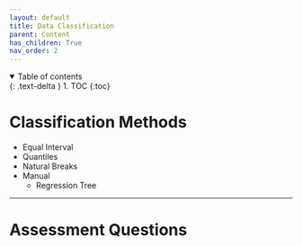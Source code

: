 ```yaml
---
layout: default
title: Data Classification
parent: Content
has_children: True
nav_order: 2
---
```



<details open markdown="block">
  <summary>
    Table of contents
  </summary>
  {: .text-delta }
1. TOC
{:toc}
</details>

# Classification Methods


- Equal Interval
- Quantiles
- Natural Breaks
- Manual
  - Regression Tree



---

# Assessment Questions

